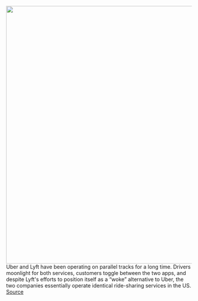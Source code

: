 <img src='https://cdn.vox-cdn.com/thumbor/FVKjlggBBrQ-pWoLU3HYU3E18EY=/0x0:4032x3024/1200x800/filters:focal(1694x1190:2338x1834)/cdn.vox-cdn.com/uploads/chorus_image/image/70499265/1310967778.0.jpg' width='700px' /><br/>
Uber and Lyft have been operating on parallel tracks for a long time. Drivers moonlight for both services, customers toggle between the two apps, and despite Lyft's efforts to position itself as a “woke” alternative to Uber, the two companies essentially operate identical ride-sharing services in the US.
<a href='https://www.theverge.com/2022/2/11/22929555/uber-lyft-2021-q4-earnings-delivery-bikeshare'> Source <a/>